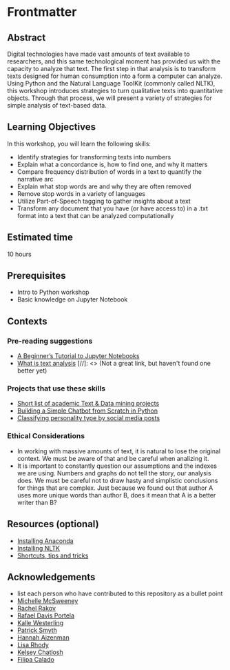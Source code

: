 # Frontmatter

## Abstract

Digital technologies have made vast amounts of text available to researchers, and this same technological moment has provided us with the capacity to analyze that text. The first step in that analysis is to transform texts designed for human consumption into a form a computer can analyze. Using Python and the Natural Language ToolKit (commonly called NLTK), this workshop introduces strategies to turn qualitative texts into quantitative objects. Through that process, we will present a variety of strategies for simple analysis of text-based data.

## Learning Objectives

In this workshop, you will learn the following skills:

- Identify strategies for transforming texts into numbers
- Explain what a concordance is, how to find one, and why it matters
- Compare frequency distribution of words in a text to quantify the narrative arc
- Explain what stop words are and why they are often removed
- Remove stop words in a variety of languages
- Utilize Part-of-Speech tagging to gather insights about a text
- Transform any document that you have (or have access to) in a .txt format into a text that can be analyzed computationally

## Estimated time

10 hours

## Prerequisites

- Intro to Python workshop
- Basic knowledge on Jupyter Notebook

## Contexts

### Pre-reading suggestions

- [A Beginner’s Tutorial to Jupyter Notebooks](https://towardsdatascience.com/a-beginners-tutorial-to-jupyter-notebooks-1b2f8705888a)
- [What is text analysis](https://www.scribbr.com/methodology/textual-analysis/) [//]: <> (Not a great link, but haven't found one better yet)

### Projects that use these skills

- [Short list of academic Text & Data mining projects](https://libguides.bc.edu/textdatamining/projects) 
- [Building a Simple Chatbot from Scratch in Python](https://github.com/parulnith/Building-a-Simple-Chatbot-in-Python-using-NLTK)
- [Classifying personality type by social media posts](https://github.com/TGDivy/MBTI-Personality-Classifier)

### Ethical Considerations

- In working with massive amounts of text, it is natural to lose the original context. We must be aware of that and be careful when analizing it.
- It is important to constantly question our assumptions and the indexes we are using. Numbers and graphs do not tell the story, our analysis does. We must be careful not to draw hasty and simplistic conclusions for things that are complex. Just because we found out that author A uses more unique words than author B, does it mean that A is a better writer than B?

## Resources (optional)

- [Installing Anaconda](https://github.com/DHRI-Curriculum/install/blob/master/sections/python.md)
- [Installing NLTK](https://github.com/DHRI-Curriculum/install/blob/master/sections/nltk.md)
- [Shortcuts, tips and tricks](http://maxmelnick.com/2016/04/19/python-beginner-tips-and-tricks.html)

## Acknowledgements

- list each person who have contributed to this repository as a bullet point
- [Michelle McSweeney](https://github.com/michellejm)
- [Rachel Rakov](https://github.com/rachelrakov)
- [Rafael Davis Portela](https://github.com/rafadavis)
- [Kalle Westerling](https://github.com/kallewesterling)
- [Patrick Smyth](https://github.com/smythp)
- [Hannah Aizenman](https://github.com/story645)
- [Lisa Rhody](https://github.com/lmrhody)
- [Kelsey Chatlosh](https://github.com/kchatlosh)
- [Filipa Calado](https://github.com/gofilipa)